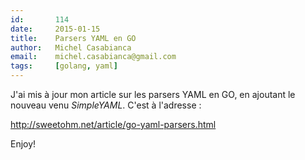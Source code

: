 ```yaml
---
id:       114
date:     2015-01-15
title:    Parsers YAML en GO
author:   Michel Casabianca
email:    michel.casabianca@gmail.com
tags:     [golang, yaml]
---
```


J'ai mis à jour mon article sur les parsers YAML en GO, en ajoutant le nouveau venu *SimpleYAML*. C'est à l'adresse :

<http://sweetohm.net/article/go-yaml-parsers.html>

Enjoy!

<!--more-->

